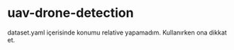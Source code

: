 # uav-drone-detection

dataset.yaml içerisinde konumu relative yapamadım. Kullanırken ona dikkat et.
